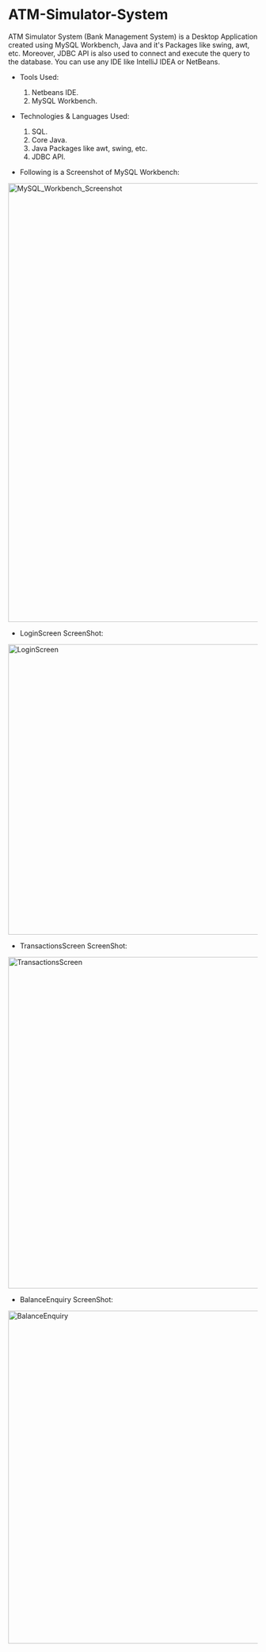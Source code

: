 # ATM-Simulator-System
ATM Simulator System (Bank Management System) is a Desktop Application created using MySQL Workbench, Java and it's Packages like swing, awt, etc. Moreover, JDBC API is also used to connect and execute the query to the database. You can use any IDE like IntelliJ IDEA or NetBeans.

* Tools Used:
  1) Netbeans IDE.
  2) MySQL Workbench.

* Technologies & Languages Used:
  1) SQL.
  2) Core Java.
  3) Java Packages like awt, swing, etc.
  4) JDBC API.

* Following is a Screenshot of MySQL Workbench:

<img width="887" alt="MySQL_Workbench_Screenshot" src="https://user-images.githubusercontent.com/108985323/230774270-d0c7ca92-215e-4fcb-b35e-90535e704ae6.png">

* LoginScreen ScreenShot:

<img width="587" alt="LoginScreen" src="https://user-images.githubusercontent.com/108985323/230774639-834426b9-01b3-482a-9482-e33c8519b1d6.png">

* TransactionsScreen ScreenShot:

<img width="670" alt="TransactionsScreen" src="https://user-images.githubusercontent.com/108985323/230774746-d15adc5b-5695-4343-a533-a51cf746ea1c.png">

* BalanceEnquiry ScreenShot:

<img width="673" alt="BalanceEnquiry" src="https://user-images.githubusercontent.com/108985323/230774727-2349605b-6268-4811-8482-2798e732f135.png">
